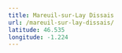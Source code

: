 ```yaml
---
title: Mareuil-sur-Lay Dissais
url: /mareuil-sur-lay-dissais/
latitude: 46.535
longitude: -1.224
---
```

